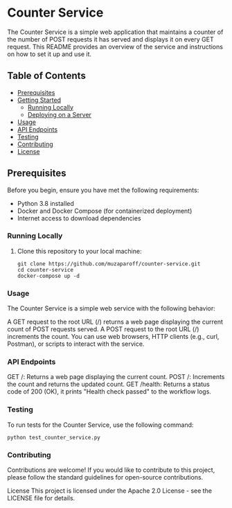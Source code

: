 # Counter Service

The Counter Service is a simple web application that maintains a counter of the number of POST requests it has served and displays it on every GET request. This README provides an overview of the service and instructions on how to set it up and use it.

## Table of Contents

- [Prerequisites](#prerequisites)
- [Getting Started](#getting-started)
  - [Running Locally](#running-locally)
  - [Deploying on a Server](#deploying-on-a-server)
- [Usage](#usage)
- [API Endpoints](#api-endpoints)
- [Testing](#testing)
- [Contributing](#contributing)
- [License](#license)

## Prerequisites

Before you begin, ensure you have met the following requirements:

- Python 3.8 installed
- Docker and Docker Compose (for containerized deployment)
- Internet access to download dependencies

### Running Locally

1. Clone this repository to your local machine:

   ```shell
   git clone https://github.com/muzaparoff/counter-service.git
   cd counter-service
   docker-compose up -d
   ```

### Usage

The Counter Service is a simple web service with the following behavior:

A GET request to the root URL (/) returns a web page displaying the current count of POST requests served.
A POST request to the root URL (/) increments the count.
You can use web browsers, HTTP clients (e.g., curl, Postman), or scripts to interact with the service.

### API Endpoints

GET /: Returns a web page displaying the current count.
POST /: Increments the count and returns the updated count.
GET /health: Returns a status code of 200 (OK), it prints "Health check passed" to the workflow logs.

### Testing
To run tests for the Counter Service, use the following command:

    python test_counter_service.py

### Contributing
Contributions are welcome! If you would like to contribute to this project, please follow the standard guidelines for open-source contributions.

License
This project is licensed under the Apache 2.0 License - see the LICENSE file for details.